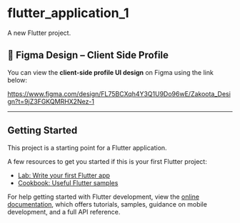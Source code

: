 # flutter_application_1

A new Flutter project.

## 🎨 Figma Design – Client Side Profile
You can view the **client-side profile UI design** on Figma using the link below:

https://www.figma.com/design/FL75BCXqh4Y3Q1U9Do96wE/Zakoota_Design?t=9jZ3FGKQMRHX2Nez-1

---
## Getting Started

This project is a starting point for a Flutter application.

A few resources to get you started if this is your first Flutter project:

- [Lab: Write your first Flutter app](https://docs.flutter.dev/get-started/codelab)
- [Cookbook: Useful Flutter samples](https://docs.flutter.dev/cookbook)

For help getting started with Flutter development, view the
[online documentation](https://docs.flutter.dev/), which offers tutorials,
samples, guidance on mobile development, and a full API reference.
